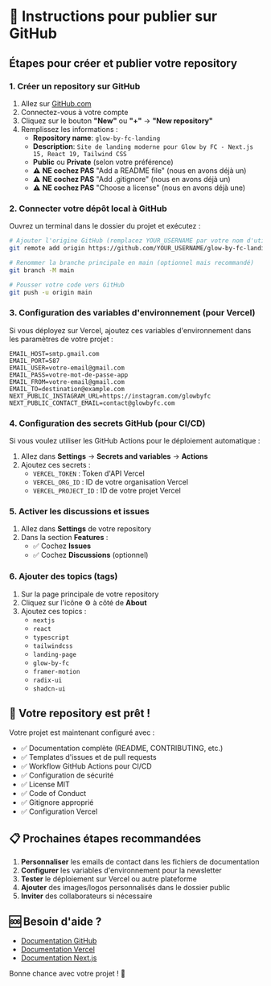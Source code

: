 # 🚀 Instructions pour publier sur GitHub

## Étapes pour créer et publier votre repository

### 1. Créer un repository sur GitHub

1. Allez sur [GitHub.com](https://github.com)
2. Connectez-vous à votre compte
3. Cliquez sur le bouton **"New"** ou **"+"** → **"New repository"**
4. Remplissez les informations :
   - **Repository name**: `glow-by-fc-landing`
   - **Description**: `Site de landing moderne pour Glow by FC - Next.js 15, React 19, Tailwind CSS`
   - **Public** ou **Private** (selon votre préférence)
   - ⚠️ **NE cochez PAS** "Add a README file" (nous en avons déjà un)
   - ⚠️ **NE cochez PAS** "Add .gitignore" (nous en avons déjà un)
   - ⚠️ **NE cochez PAS** "Choose a license" (nous en avons déjà une)

### 2. Connecter votre dépôt local à GitHub

Ouvrez un terminal dans le dossier du projet et exécutez :

```bash
# Ajouter l'origine GitHub (remplacez YOUR_USERNAME par votre nom d'utilisateur GitHub)
git remote add origin https://github.com/YOUR_USERNAME/glow-by-fc-landing.git

# Renommer la branche principale en main (optionnel mais recommandé)
git branch -M main

# Pousser votre code vers GitHub
git push -u origin main
```

### 3. Configuration des variables d'environnement (pour Vercel)

Si vous déployez sur Vercel, ajoutez ces variables d'environnement dans les paramètres de votre projet :

```
EMAIL_HOST=smtp.gmail.com
EMAIL_PORT=587
EMAIL_USER=votre-email@gmail.com
EMAIL_PASS=votre-mot-de-passe-app
EMAIL_FROM=votre-email@gmail.com
EMAIL_TO=destination@example.com
NEXT_PUBLIC_INSTAGRAM_URL=https://instagram.com/glowbyfc
NEXT_PUBLIC_CONTACT_EMAIL=contact@glowbyfc.com
```

### 4. Configuration des secrets GitHub (pour CI/CD)

Si vous voulez utiliser les GitHub Actions pour le déploiement automatique :

1. Allez dans **Settings** → **Secrets and variables** → **Actions**
2. Ajoutez ces secrets :
   - `VERCEL_TOKEN` : Token d'API Vercel
   - `VERCEL_ORG_ID` : ID de votre organisation Vercel
   - `VERCEL_PROJECT_ID` : ID de votre projet Vercel

### 5. Activer les discussions et issues

1. Allez dans **Settings** de votre repository
2. Dans la section **Features** :
   - ✅ Cochez **Issues**
   - ✅ Cochez **Discussions** (optionnel)

### 6. Ajouter des topics (tags)

1. Sur la page principale de votre repository
2. Cliquez sur l'icône ⚙️ à côté de **About**
3. Ajoutez ces topics :
   - `nextjs`
   - `react`
   - `typescript`
   - `tailwindcss`
   - `landing-page`
   - `glow-by-fc`
   - `framer-motion`
   - `radix-ui`
   - `shadcn-ui`

## 🎉 Votre repository est prêt !

Votre projet est maintenant configuré avec :

- ✅ Documentation complète (README, CONTRIBUTING, etc.)
- ✅ Templates d'issues et de pull requests
- ✅ Workflow GitHub Actions pour CI/CD
- ✅ Configuration de sécurité
- ✅ License MIT
- ✅ Code of Conduct
- ✅ Gitignore approprié
- ✅ Configuration Vercel

## 📋 Prochaines étapes recommandées

1. **Personnaliser** les emails de contact dans les fichiers de documentation
2. **Configurer** les variables d'environnement pour la newsletter
3. **Tester** le déploiement sur Vercel ou autre plateforme
4. **Ajouter** des images/logos personnalisés dans le dossier public
5. **Inviter** des collaborateurs si nécessaire

## 🆘 Besoin d'aide ?

- [Documentation GitHub](https://docs.github.com)
- [Documentation Vercel](https://vercel.com/docs)
- [Documentation Next.js](https://nextjs.org/docs)

Bonne chance avec votre projet ! 🚀
